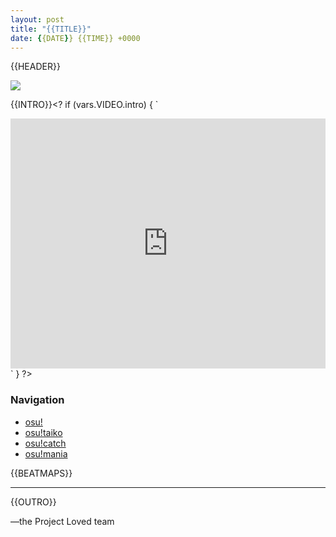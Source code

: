 ```yaml
---
layout: post
title: "{{TITLE}}"
date: {{DATE}} {{TIME}} +0000
---
```


{{HEADER}}

![](/wiki/shared/news/banners/project-loved.jpg)

{{INTRO}}<?
if (vars.VIDEO.intro) {
`

<iframe width="100%" height="400" src="https://www.youtube.com/embed/${vars.VIDEO.intro}?rel=0" frameborder="0" allow="autoplay; encrypted-media" allowfullscreen></iframe>`
} ?>

### Navigation

- [osu!](#osu)
- [osu!taiko](#osutaiko)
- [osu!catch](#osucatch)
- [osu!mania](#osumania)

{{BEATMAPS}}

---

{{OUTRO}}

—the Project Loved team
